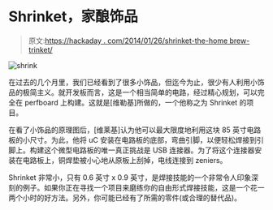 # Shrinket，家酿饰品

> 原文:[https://hackaday . com/2014/01/26/shrinket-the-home brew-trinket/](https://hackaday.com/2014/01/26/shrinket-the-homebrew-trinket/)

![shrink](../Images/9688056aef19d16ef58b28cb35cd55a7.png)

在过去的几个月里，我们已经看到了很多小饰品，但迄今为止，很少有人利用小饰品的极简主义。就开发板而言，这是一个相当简单的电路，经过精心规划，可以完全在 perfboard 上构建。这就是[维勒基]所做的，一个他称之为 Shrinket 的项目。

在看了小饰品的原理图后，[维莱基]认为他可以最大限度地利用这块 85 英寸电路板的小尺寸。为此，他将 uC 安装在电路板的底部，弯曲引脚，以便轻松焊接到引脚上。构建这个微型电路板的唯一真正挑战是 USB 连接器。为了将这个连接器安装在电路板上，铜焊垫被小心地从原板上刮掉，电线连接到 zeniers。

Shrinket 非常小，只有 0.6 英寸 x 0.9 英寸，是焊接技能的一个非常令人印象深刻的例子。如果你正在寻找一个项目来磨练你的自由形式焊接技能，这是一个花一两个小时的好方法。另外，你可能已经有了所需的零件(或合理的替代品)。